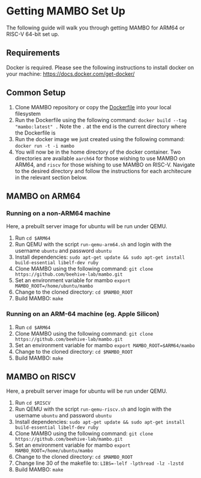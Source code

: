 # Getting MAMBO Set Up

The following guide will walk you through getting MAMBO for ARM64 or RISC-V 64-bit set up. 

## Requirements
Docker is required. Please see the following instructions to install docker on your machine: https://docs.docker.com/get-docker/

## Common Setup
1. Clone MAMBO repository or copy the [Dockerfile](https://github.com/beehive-lab/mambo/blob/master/docker/Dockerfile) into your local filesystem
2. Run the Dockerfile using the following command: `docker build --tag "mambo:latest" .` Note the `.` at the end is the current directory where the Dockerfile is
3. Run the docker image we just created using the following command: `docker run -t -i mambo`
4. You will now be in the home directory of the docker container. Two directories are available `aarch64` for those wishing to use MAMBO on ARM64, and `riscv` for those wishing to use MAMBO on RISC-V. Navigate to the desired directory and follow the instructions for each architecure in the relevant section below.

## MAMBO on ARM64

### Running on a non-ARM64 machine

Here, a prebuilt server image for ubuntu will be run under QEMU.

1. Run `cd $ARM64`
2. Run QEMU with the script `run-qemu-arm64.sh` and login with the username `ubuntu` and password `ubuntu`
3. Install dependencies: `sudo apt-get update && sudo apt-get install build-essential libelf-dev ruby`
4. Clone MAMBO using the following command: `git clone https://github.com/beehive-lab/mambo.git`
5. Set an environment variable for mambo `export MAMBO_ROOT=/home/ubuntu/mambo`
6. Change to the cloned directory: `cd $MAMBO_ROOT`
7. Build MAMBO: `make`



### Running on an ARM-64 machine (eg. Apple Silicon)

1. Run `cd $ARM64`
2. Clone MAMBO using the following command: `git clone https://github.com/beehive-lab/mambo.git`
3. Set an environment variable for mambo `export MAMBO_ROOT=$ARM64/mambo`
3. Change to the cloned directory: `cd $MAMBO_ROOT`
4. Build MAMBO: `make`

## MAMBO on RISCV

Here, a prebuilt server image for ubuntu will be run under QEMU.

1. Run `cd $RISCV`
2. Run QEMU with the script `run-qemu-riscv.sh` and login with the username `ubuntu` and password `ubuntu`
3. Install dependencies: `sudo apt-get update && sudo apt-get install build-essential libelf-dev ruby`
4. Clone MAMBO using the following command: `git clone https://github.com/beehive-lab/mambo.git`
5. Set an environment variable for mambo `export MAMBO_ROOT=/home/ubuntu/mambo`
6. Change to the cloned directory: `cd $MAMBO_ROOT`
7. Change line 30 of the makefile to: `LIBS=-lelf -lpthread -lz -lzstd`
8. Build MAMBO: `make`
